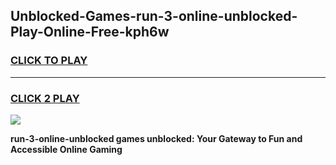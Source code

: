 
## Unblocked-Games-run-3-online-unblocked-Play-Online-Free-kph6w
<h3>
<a href="https://premium76.site?title=run-3-online-unblocked&ref=26A">CLICK TO PLAY</a></h3>
<hr>

<h3>
<a href="https://premium76.site?title=run-3-online-unblocked&ref=26A">CLICK 2 PLAY</a>
  
</h3>

<a href="https://premium76.site?title=run-3-online-unblocked&ref=26A"><img src="https://clearcache.store/games.png"></a>


**run-3-online-unblocked games unblocked: Your Gateway to Fun and Accessible Online Gaming**
